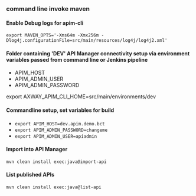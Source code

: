 ### command line invoke maven

#### Enable Debug logs for apim-cli

`export MAVEN_OPTS='-Xms64m -Xmx256m -Dlog4j.configurationFile=src/main/resources/log4j/log4j2.xml'`

#### Folder containing 'DEV' API Manager connectivity setup via environment variables passed from command line or Jenkins pipeline

- APIM_HOST
- APIM_ADMIN_USER
- APIM_ADMIN_PASSWORD

export AXWAY_APIM_CLI_HOME=src/main/environments/dev

#### Commandline setup, set variables for build

- `export APIM_HOST=dev.apim.demo.bct`
- `export APIM_ADMIN_PASSWORD=changeme`
- `export APIM_ADMIN_USER=apiadmin`

#### Import into API Manager

`mvn clean install exec:java@import-api`

#### List published APIs

`mvn clean install exec:java@list-api`